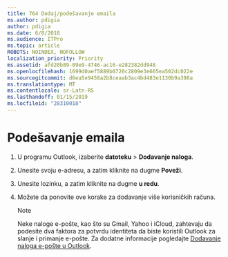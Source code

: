 ```yaml
---
title: 764 Dodaj/podešavanje emaila
ms.author: pdigia
author: pdigia
ms.date: 6/8/2018
ms.audience: ITPro
ms.topic: article
ROBOTS: NOINDEX, NOFOLLOW
localization_priority: Priority
ms.assetid: afd20b89-09e9-4746-ac16-e282382dd948
ms.openlocfilehash: 1699d0aef5889b0720c2809e3e665ea502dc022e
ms.sourcegitcommit: d6ea5e9458a2b8ceaab3ac4bd483e1130b9a398a
ms.translationtype: MT
ms.contentlocale: sr-Latn-RS
ms.lasthandoff: 01/15/2019
ms.locfileid: "28310018"
---
```

# <a name="setup-email-accounts"></a>Podešavanje emaila

1. U programu Outlook, izaberite **datoteku** \> **Dodavanje naloga**.
    
2. Unesite svoju e-adresu, a zatim kliknite na dugme **Poveži**.
    
3. Unesite lozinku, a zatim kliknite na dugme **u redu**.
    
4. Možete da ponovite ove korake za dodavanje više korisničkih računa.
    
    > [!NOTE]
    > Neke naloge e-pošte, kao što su Gmail, Yahoo i iCloud, zahtevaju da podesite dva faktora za potvrdu identiteta da biste koristili Outlook za slanje i primanje e-pošte. Za dodatne informacije pogledajte [Dodavanje naloga e-pošte u Outlook](https://support.office.com/article/6e27792a-9267-4aa4-8bb6-c84ef146101b.aspx). 
  

